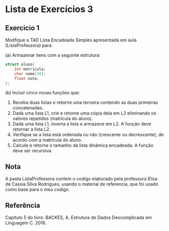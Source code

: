 # Lista de Exercícios 3

## Exercicio 1
Modfique a TAD Lista Encadeada Simples apresentada em aula (ListaProfessora) para:

(a) Armazenar itens com a seguinte estrutura:

```C
struct aluno{
    int matricula;
    char nome[30];
    float nota;
};
```

(b) Incluir cinco novas funções que:

1. Receba duas listas e retorne uma terceira contendo as duas primeiras concatenadas.
2. Dada uma lista L1, crie e retorne uma cópia dela em L2 eliminando os valores repetidos (matrícula do aluno).
3. Dada uma lista L1, inverta a lista e armazene em L2. A função deve retornar a lista L2.
4. Verifique se a lista está ordenada ou não (crescente ou decrescente), de acordo com a matrícula do aluno.
5. Calcule e retorne o tamanho da lista dinâmica encadeada. A função deve ser recursiva.

## Nota
A pasta ListaProfessora contem o codigo elaborado pela professora Elisa de Cassia Silva Rodrigues, usando o material de referencia, que foi usado como base para o meu codigo. 

## Referência
Capítulo 5 do livro: BACKES, A. Estrutura de Dados Descomplicada em Linguagem C. 2016.